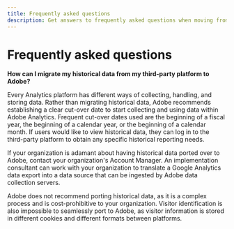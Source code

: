 ```yaml
---
title: Frequently asked questions
description: Get answers to frequently asked questions when moving from a third-party platform to Adobe.
---
```


# Frequently asked questions

**How can I migrate my historical data from my third-party platform to Adobe?**

Every Analytics platform has different ways of collecting, handling, and storing data. Rather than migrating historical data, Adobe recommends establishing a clear cut-over date to start collecting and using data within Adobe Analytics. Frequent cut-over dates used are the beginning of a fiscal year, the beginning of a calendar year, or the beginning of a calendar month. If users would like to view historical data, they can log in to the third-party platform to obtain any specific historical reporting needs.

If your organization is adamant about having historical data ported over to Adobe, contact your organization's Account Manager. An implementation consultant can work with your organization to translate a Google Analytics data export into a data source that can be ingested by Adobe data collection servers.

Adobe does not recommend porting historical data, as it is a complex process and is cost-prohibitive to your organization. Visitor identification is also impossible to seamlessly port to Adobe, as visitor information is stored in different cookies and different formats between platforms.